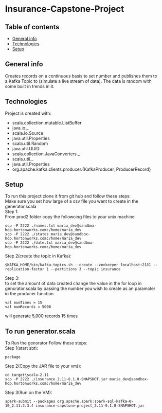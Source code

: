 # Insurance-Capstone-Project

## Table of contents
* [General info](#general-info)
* [Technologies](#technologies)
* [Setup](#setup)

## General info
Creates records on a continuous basis to set number and publishes them to a Kafka Topic to (simulate a live stream of data). The data is random with some built in trends in it. 

## Technologies
Project is created with:
* scala.collection.mutable.ListBuffer
* java.io._
* scala.io.Source
* java.util.Properties
* scala.util.Random
* java.util.UUID
* scala.collection.JavaConverters._
* scala.util._
* java.util.Properties
* org.apache.kafka.clients.producer.{KafkaProducer, ProducerRecord}
	
## Setup
To run this project clone it from git hub and follow these steps:\
Make sure you set how large of a csv file you want to create in the generator.scala\
Step 1:\
From prod2 folder copy the followoing files to your unix machine
```
scp -P 2222 ./names.txt maria_dev@sandbox-hdp.hortonworks.com:/home/maria_dev
scp -P 2222 ./states maria_dev@sandbox-hdp.hortonworks.com:/home/maria_dev
scp -P 2222 ./date.txt maria_dev@sandbox-hdp.hortonworks.com:/home/maria_dev
```
Step 2(create the topic in Kafka):
```
$KAFKA_HOME/bin/kafka-topics.sh --create --zookeeper localhost:2181 --replication-factor 1 --partitions 3 --topic insurance
```
Step 3:\
to set the amount of data created change the value in the for loop in genorator.scala by passing the number you wish to create as an paramater in the producer function
```
val numTimes = 15
val numRecords = 5000
```
will generate 5,000 records 15 times

## To run generator.scala

To Run the genorator Follow these steps:\
Step 1(start sbt):
```
package 
```
Step 2(Copy the JAR file to your vm)):
```
cd target\scala-2.11
scp -P 2222 ./insurance_2.11-0.1.0-SNAPSHOT.jar maria_dev@sandbox-hdp.hortonworks.com:/home/maria_dev
```
Step 3(Run on the VM):
```
spark-submit --packages org.apache.spark:spark-sql-kafka-0-10_2.11:2.3.4 insurance-capstone-project_2.11-0.1.0-SNAPSHOT.jar
```
